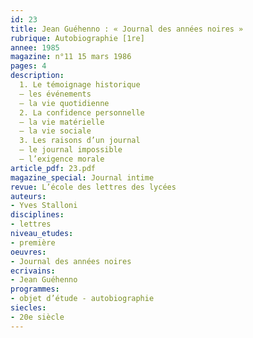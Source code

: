 ```yaml
---
id: 23
title: Jean Guéhenno : « Journal des années noires »
rubrique: Autobiographie [1re]
annee: 1985
magazine: n°11 15 mars 1986
pages: 4
description: 
  1. Le témoignage historique
  – les événements
  – la vie quotidienne
  2. La confidence personnelle
  – la vie matérielle
  – la vie sociale
  3. Les raisons d’un journal
  – le journal impossible
  – l’exigence morale
article_pdf: 23.pdf
magazine_special: Journal intime
revue: L’école des lettres des lycées
auteurs:
- Yves Stalloni
disciplines:
- lettres
niveau_etudes:
- première
oeuvres:
- Journal des années noires
ecrivains:
- Jean Guéhenno
programmes:
- objet d’étude - autobiographie
siecles:
- 20e siècle
---
```

